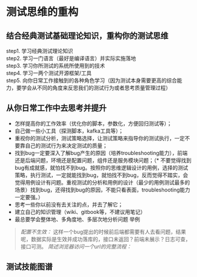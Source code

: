 # 测试思维的重构

## 结合经典测试基础理论知识，重构你的测试思维

step1. 学习经典测试理论知识  
step2. 学习一门语言（最好是编译语言）并实际实施落地  
step3. 学习你所测试的系统所使用到的技术  
step4. 学习一两个测试开源框架/工具  
step5. 向你日常工作接触到的各种角色学习（因为测试本身需要更高的综合能力，要学会从不同的角度来反思我们的测试行为或者思考质量管理过程）     

## 从你日常工作中去思考并提升

* 怎样提高你的工作效率（优化你的脚本，参数化，方便回归测试等）；
* 自己做一些小工具（探测脚本，kafka工具等）；
* 重视你的测试分析，测试策略选择，让测试策略来指导你的测试执行，一定不要靠自己的测试行为来决定测试的质量；
* 找到bug一定要深入了解bug产生的原因（培养troubleshooting能力），前端还是后端问题，环境还是配置问题，组件还是服务模块问题；（* 不要觉得找到bug有成就感，就怕找不到bug。按照你的思维逻辑设计的用例，选择的测试策略，执行测试，一定就能找到bug，就怕找不到bug，反而觉得不踏实，会觉得用例设计有问题。重视测试的分析和用例的设计（最少的用例测试最多的场景）找到bug，还得找到bug的原因，不能只看表面，troubleshooting能力一定要强。）
* 思考一些你以前没有去关注的点，并去了解它；
* 建立自己的知识管理（wiki、gitbook等，不建议用笔记）
* 最总要学会整体地、多角度地、多层次地分析问题
举例
> _配置不生效：_ 这样一个bug提出的时候前后端都需要有人去看问题，结果呢，数据实际是生效并成功落库的，接口未返回？前端未展示？日志可查，接口可测。
> _简述浏览器访问一个url的完整流程：_

## 测试技能图谱
